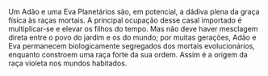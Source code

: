 ﻿Um Adão e uma Eva Planetários são, em potencial, a dádiva plena da graça física às raças mortais. A principal ocupação desse casal importado é multiplicar-se e elevar os filhos do tempo. Mas não deve haver mesclagem direta entre o povo do jardim e os do mundo; por muitas gerações, Adão e Eva permanecem biologicamente segregados dos mortais evolucionários, enquanto constroem uma raça forte da sua ordem. Assim é a origem da raça violeta nos mundos habitados.